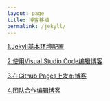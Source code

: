 ```yaml
---
layout: page
title: 博客移植
permalink: /jekyll/
---
```


[1.Jekyll基本环境配置]({{site.baseurl}}/jekyll/jekyll_setup) 

[2.使用Visual Studio Code编辑博客]({{site.baseurl}}/jekyll/jekyll_vscode)

[3.在Github Pages上发布博客]({{site.baseurl}}/jekyll/jekyll_post_github)

[4.团队合作编辑博客]({{site.baseurl}}/jekyll/jekyll_team)

